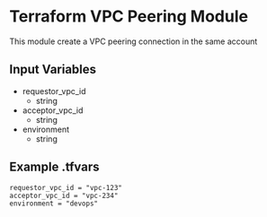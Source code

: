 # Terraform VPC Peering Module

This module create a VPC peering connection in the same account

## Input Variables

- requestor_vpc_id
  - string
- acceptor_vpc_id
  - string
- environment
  - string

## Example .tfvars

```text
requestor_vpc_id = "vpc-123"
acceptor_vpc_id = "vpc-234"
environment = "devops"
```